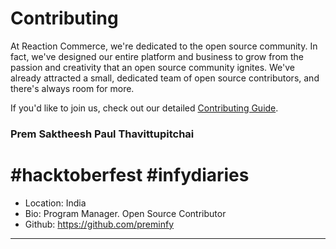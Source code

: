 # Contributing

At Reaction Commerce, we're dedicated to the open source community. In fact, we've designed our entire platform and business to grow from the passion and creativity that an open source community ignites. We've already attracted a small, dedicated team of open source contributors, and there's always room for more. 

If you'd like to join us, check out our detailed [Contributing Guide](https://docs.reactioncommerce.com/reaction-docs/master/contributing-to-reaction).

### Prem Saktheesh Paul Thavittupitchai
# #hacktoberfest  #infydiaries 
- Location: India
- Bio: Program Manager. Open Source Contributor 
- Github: https://github.com/preminfy
***
